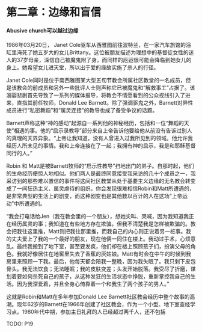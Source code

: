 # 第二章：边缘和盲信 #

#### Abusive church可以越过边缘 ####

1986年03月20日， Janet Cole驱车从西雅图前往波特兰，在一家汽车旅馆的浴缸里淹死了她五岁大的女儿Brittany。这位被朋友描述为理想中的基督徒女性的迷人的37岁母亲，深信自己被魔鬼附了身，而同样的厄运很可能会降临到她女儿的身上。她希望女儿进天堂，所以出于爱的缘故实施了杀人的行径。

Janet Cole同时是位于南西雅图某大型五旬节教会所属社区教堂的一名成员，但是该教会的前成员和另外一些批评人士则声称它已被魔鬼和“解救事工”占据了。该溺婴悲剧首先导致了一系列的媒体报导，将教会不情愿看到的公众视线引入了进来，直指其前任牧师，Donald Lee Barnett。除了强调驱鬼之外，Barnett对异性成员进行“私密舞蹈”和“属灵连接”的教导也成了备受争议的话题。

Barnett声称这种“神的感动”起源自一系列他的神秘经历，包括和一位“舞蹈的天使”相遇的事。他的“启示录教导”部分来自上帝告诉他要给他从前没有告诉过别人的真理的天界异象。“上帝让我知道，没有人曾进入过我所见到的领域。他允许我经历人所未见的事情。我和上帝连接在了一起；我拥有神的启示，我是和耶稣基督同行的人。”

Robin 和 Matt是被Barnett牧师的“启示性教导”扫地出门的弟子。自那时起，他们的生命经历便惊人地相似。他们两人是最终同意接受我采访的几十个成员之一，我采访到的那些难以置信的事件将这间社区教堂从处于基要主义边缘的无名教会转变成了一间狂热主义、属灵虐待的组织。你会发现很难相信Robin和Matt所遭遇的，是非常典型的生活上的剧变，而这种剧变也是其他数以百计的人在这场“上帝运动”中所遭遇的。

“我会打电话给Jen（我在教会里的一个朋友），想她尖叫、哭喊，因为我知道我正在经历属灵的事；我知道在有些地方存在欺骗。但我不清楚我是怎样被欺骗的。教会把我往这里推，Matt则把我往那里推，而我自己的内心则正说着另一桩事。我的丈夫爱上了我的一个最好的朋友，现在他俩一同住在楼上。我动过手术，心烦意乱。最终我搬到了地下室，甚至要发疯，他们却在楼上照顾孩子们，扮演父母的角色。我就好像居住在地窖里失去了香蕉的灰姑娘。Matt有时会在中午的时候到我房里来照顾一下我。最后，他每天都会陪我一整晚，因为我失眠了。我只剩下皮包骨头。我无法饮食；无法睡眠；我的皮肤变差；头发开始脱落。我受尽了折磨，谋划着要如何杀死自己的孩子，从这种发狂的生活状态中挣脱，重新掌控我自己的生活。因为我深爱着，并且全身心倚靠着一个和我生了两个孩子的男人。”

这就是Robin和Matt在多年参加Donald Lee Barnett社区教会经历中整个故事的高潮。现年62岁的Barnett在1966年创建了社区教会，作为一个小型、地下室查经学习点。1980年代中期，参加主日礼拜的人已经超过两千人，还不包括





TODO: P19






































